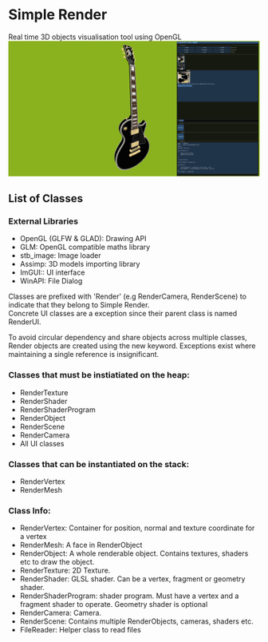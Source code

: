 # Simple Render
Real time 3D objects visualisation tool using OpenGL  
![preview](readme_imgs/preview.png)  


## List of Classes

### External Libraries
* OpenGL (GLFW & GLAD): Drawing API
* GLM: OpenGL compatible maths library
* stb_image: Image loader
* Assimp: 3D models importing library
* ImGUI:: UI interface
* WinAPI: File Dialog

Classes are prefixed with 'Render' (e.g RenderCamera, RenderScene) to indicate that they belong to Simple Render.   
Concrete UI classes are a exception since their parent class is named RenderUI.  

To avoid circular dependency and share objects across multiple classes, Render objects are created using the new keyword. Exceptions exist where maintaining a single reference is insignificant.


### Classes that must be instiatiated on the heap:  

* RenderTexture
* RenderShader
* RenderShaderProgram
* RenderObject
* RenderScene
* RenderCamera
* All UI classes

### Classes that can be instantiated on the stack:
* RenderVertex
* RenderMesh

### Class Info:
* RenderVertex: Container for position, normal and texture coordinate for a vertex
* RenderMesh: A face in RenderObject
* RenderObject: A whole renderable object. Contains textures, shaders etc to draw the object.
* RenderTexture: 2D Texture.
* RenderShader: GLSL shader. Can be a vertex, fragment or geometry shader.
* RenderShaderProgram: shader program. Must have a vertex and a fragment shader to operate. Geometry shader is optional
* RenderCamera: Camera.
* RenderScene: Contains multiple RenderObjects, cameras, shaders etc.
* FileReader: Helper class to read files


